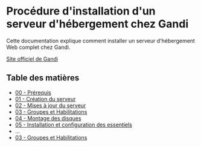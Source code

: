 # Procédure d'installation d'un serveur d'hébergement chez Gandi

Cette documentation explique comment installer un serveur d'hébergement Web complet chez Gandi.

[Site officiel de Gandi](https://www.gandi.net)

## Table des matières

- [00 - Prérequis](/src/00-prerequisite.md)
- [01 - Création du serveur](/src/01-create-Gandi-server.md)
- [02 - Mises à jour du serveur](/src/02-update-and-upgrade.md)
- [03 - Groupes et Habilitations](/src/03-groups-and-capabilities.md)
- [04 - Montage des disques](/src/04-disk-mounting.md)
- [05 - Installation et configuration des essentiels](/src/05-install-config-essentials.md)
- ...
- [03 - Groupes et Habilitations](/src/99-annexe.md)
